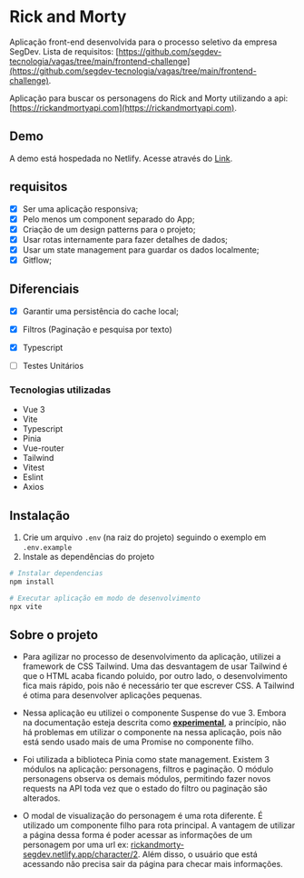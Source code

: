 # Rick and Morty

Aplicação front-end desenvolvida para o processo seletivo da empresa SegDev. Lista de requisitos: [https://github.com/segdev-tecnologia/vagas/tree/main/frontend-challenge](https://github.com/segdev-tecnologia/vagas/tree/main/frontend-challenge).

Aplicação para buscar os personagens do Rick and Morty utilizando a api: [https://rickandmortyapi.com](https://rickandmortyapi.com).

## Demo
A demo está hospedada no Netlify. Acesse através do [Link](https://rickandmorty-segdev.netlify.app).


## requisitos

- [x] Ser uma aplicação responsiva;
- [x] Pelo menos um component separado do App;
- [x] Criação de um design patterns para o projeto;
- [x] Usar rotas internamente para fazer detalhes de dados;
- [x] Usar um state management para guardar os dados localmente;
- [x] Gitflow;

## Diferenciais

- [x] Garantir uma persistência do cache local;
- [x] Filtros (Paginação e pesquisa por texto)
- [x] Typescript
- [ ] Testes Unitários


### Tecnologias utilizadas

- Vue 3
- Vite
- Typescript
- Pinia
- Vue-router
- Tailwind
- Vitest
- Eslint
- Axios

  
## Instalação

1. Crie um arquivo `.env` (na raiz do projeto) seguindo o exemplo em `.env.example`
2. Instale as dependências do projeto
  
  ```sh
# Instalar dependencias
npm install
```

```sh
# Executar aplicação em modo de desenvolvimento
npx vite 
```

## Sobre o projeto

- Para agilizar no processo de desenvolvimento da aplicação, utilizei a framework de CSS Tailwind. Uma das desvantagem de usar Tailwind é que o HTML acaba ficando poluido, por outro lado, o desenvolvimento fica mais rápido, pois não é necessário ter que escrever CSS. A Tailwind é otima para desenvolver aplicações pequenas.

- Nessa aplicação eu utilizei o componente Suspense do vue 3. Embora na documentação esteja descrita como **[experimental](https://vuejs.org/guide/built-ins/suspense.html#suspense)**, a princípio, não há problemas em utilizar o componente na nessa aplicação, pois não está sendo usado mais de uma Promise no componente filho.

- Foi utilizada a biblioteca Pinia como state management. Existem 3 módulos na aplicação: personagens, filtros e paginação. O módulo personagens observa os demais módulos, permitindo fazer novos requests na API toda vez que o estado do filtro ou paginação são alterados. 

- O modal de visualização do personagem é uma rota diferente. É utilizado um componente filho para rota principal. A vantagem de utilizar a página dessa forma é poder acessar as informações de um personagem por uma url ex: [rickandmorty-segdev.netlify.app/character/2](rickandmorty-segdev.netlify.app/character/2). Além disso, o usuário que está acessando não precisa sair da página para checar mais informações.










